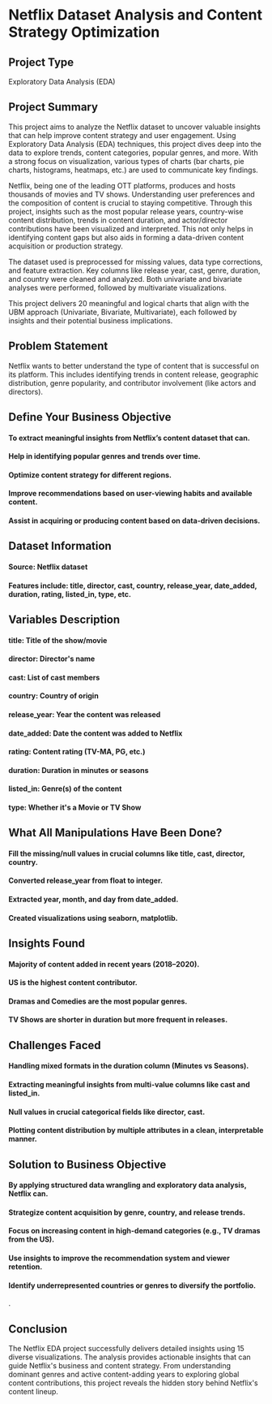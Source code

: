 # Netflix Dataset Analysis and Content Strategy Optimization

## Project Type
Exploratory Data Analysis (EDA)

## Project Summary

This project aims to analyze the Netflix dataset to uncover valuable insights that can help improve content strategy and user engagement. Using Exploratory Data Analysis (EDA) techniques, this project dives deep into the data to explore trends, content categories, popular genres, and more. With a strong focus on visualization, various types of charts (bar charts, pie charts, histograms, heatmaps, etc.) are used to communicate key findings.

Netflix, being one of the leading OTT platforms, produces and hosts thousands of movies and TV shows. Understanding user preferences and the composition of content is crucial to staying competitive. Through this project, insights such as the most popular release years, country-wise content distribution, trends in content duration, and actor/director contributions have been visualized and interpreted. This not only helps in identifying content gaps but also aids in forming a data-driven content acquisition or production strategy.

The dataset used is preprocessed for missing values, data type corrections, and feature extraction. Key columns like release year, cast, genre, duration, and country were cleaned and analyzed. Both univariate and bivariate analyses were performed, followed by multivariate visualizations.

This project delivers 20 meaningful and logical charts that align with the UBM approach (Univariate, Bivariate, Multivariate), each followed by insights and their potential business implications.

## Problem Statement

Netflix wants to better understand the type of content that is successful on its platform. This includes identifying trends in content release, geographic distribution, genre popularity, and contributor involvement (like actors and directors).

## Define Your Business Objective

#### To extract meaningful insights from Netflix’s content dataset that can.
#### Help in identifying popular genres and trends over time.
#### Optimize content strategy for different regions.
#### Improve recommendations based on user-viewing habits and available content.
#### Assist in acquiring or producing content based on data-driven decisions.

## Dataset Information

#### Source: Netflix dataset
#### Features include: title, director, cast, country, release_year, date_added, duration, rating, listed_in, type, etc.

## Variables Description

#### title: Title of the show/movie
#### director: Director's name
#### cast: List of cast members
#### country: Country of origin
#### release_year: Year the content was released
#### date_added: Date the content was added to Netflix
#### rating: Content rating (TV-MA, PG, etc.)
#### duration: Duration in minutes or seasons
#### listed_in: Genre(s) of the content
#### type: Whether it's a Movie or TV Show

## What All Manipulations Have Been Done?

#### Fill the  missing/null values in crucial columns like title, cast, director, country.
#### Converted release_year from float to integer.
#### Extracted year, month, and day from date_added.
#### Created visualizations using seaborn, matplotlib.

## Insights Found

#### Majority of content added in recent years (2018–2020).
#### US is the highest content contributor.
#### Dramas and Comedies are the most popular genres.
#### TV Shows are shorter in duration but more frequent in releases.

## Challenges Faced

#### Handling mixed formats in the duration column (Minutes vs Seasons).
#### Extracting meaningful insights from multi-value columns like cast and listed_in.
#### Null values in crucial categorical fields like director, cast.
#### Plotting content distribution by multiple attributes in a clean, interpretable manner.

## Solution to Business Objective

#### By applying structured data wrangling and exploratory data analysis, Netflix can.
#### Strategize content acquisition by genre, country, and release trends.
#### Focus on increasing content in high-demand categories (e.g., TV dramas from the US).
#### Use insights to improve the recommendation system and viewer retention.
#### Identify underrepresented countries or genres to diversify the portfolio.
.
## Conclusion

The Netflix EDA project successfully delivers detailed insights using 15 diverse visualizations. The analysis provides actionable insights that can guide Netflix's business and content strategy. From understanding dominant genres and active content-adding years to exploring global content contributions, this project reveals the hidden story behind Netflix's content lineup.
